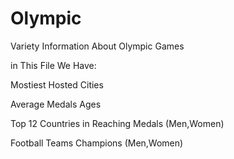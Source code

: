 # Olympic
Variety Information About Olympic Games

in This File We Have: 


Mostiest Hosted Cities


Average Medals Ages


Top 12  Countries in Reaching Medals (Men,Women)


Football Teams Champions (Men,Women)
